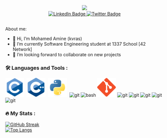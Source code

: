 <div id="header" align="center">
  <img src="https://media.giphy.com/media/Qo2dupDib32rkTY4hX/giphy.gif" width="300px"/>
</div>
<div id="badges" align="center">
  <a href="https://www.linkedin.com/in/mohamed-amine-iguiji-87ab65201/">
    <img src="https://img.shields.io/badge/LinkedIn-blue?style=for-the-badge&logo=linkedin&logoColor=white" alt="LinkedIn Badge"/>
  </a>
  <a href="mailto:iguiji.etudes@gmail.com">
    <img src="https://img.shields.io/badge/Gmail-white?style=for-the-badge&logo=gmail&logoColor=red" alt="Twitter Badge"/>
  </a>
  </a>
  <br>
  <img src="https://komarev.com/ghpvc/?username=iidzim&style=flat-square&color=blue" alt=""/>
</div>


About me:
- 👋 Hi, I’m Mohamed Amine (kvras)
- 🌱 I’m currently Software Engineering student at 1337 School [42 Network]
- 👀 I’m looking forward to collaborate on new projects
### :hammer_and_wrench: Languages and Tools :
<div>

  <img src="https://github.com/devicons/devicon/blob/master/icons/c/c-original.svg" title="C" alt="C" width="60" height="60"/>&nbsp;
  <img src="https://github.com/devicons/devicon/blob/master/icons/cplusplus/cplusplus-original.svg" title="c++" alt="c++" width="60" height="60"/>&nbsp;
  <img src="https://github.com/devicons/devicon/blob/master/icons/python/python-original.svg" title="python" alt="python" width="60" height="60"/>&nbsp;
  <img src="https://encrypted-tbn0.gstatic.com/images?q=tbn:ANd9GcThRSItUInJ8W3nY5HuLfL2zecrccNUzaP2Iw&s" title="git" alt="git" width="80" height="60"/>
  <img src="https://www.djangoproject.com/m/img/logos/django-logo-positive.png" title="bash" alt="bash" width="60" height="60"/>
  <img src="https://github.com/devicons/devicon/blob/master/icons/git/git-original.svg" title="git" alt="git" width="60" height="60"/>
  <img src="https://static-00.iconduck.com/assets.00/docker-icon-512x438-ga1hb37h.png" title="git" alt="git" width="60" height="60"/>
  <img src="https://static-00.iconduck.com/assets.00/prometheus-icon-511x512-1vmxbcxr.png" title="git" alt="git" width="60" height="60"/>
  <img src="https://upload.wikimedia.org/wikipedia/commons/3/3b/Grafana_icon.svg" title="git" alt="git" width="60" height="60"/>
  <img src="https://static-00.iconduck.com/assets.00/redis-original-wordmark-icon-2045x2048-nz2tg5u6.png" title="git" alt="git" width="60" height="60"/>
  <img src="https://mariadb.com/wp-content/uploads/2019/11/mariadb-logo-vert_blue-transparent.png" title="git" alt="git" width="60" height="60"/>
  

### :fire: My Stats :
[![GitHub Streak](http://github-readme-streak-stats.herokuapp.com?user=kvras&theme=gruvbox)](https://git.io/streak-stats)
<br>
[![Top Langs](https://github-readme-stats.vercel.app/api/top-langs/?username=kvras&layout=compact&theme=vision-friendly-dark)](https://github.com/anuraghazra/github-readme-stats)


<!---
kvras/kvras is a ✨ special ✨ repository because its `README.md` (this file) appears on your GitHub profile.
You can click the Preview link to take a look at your changes.
--->
